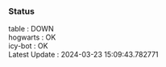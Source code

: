 ### Status


table : DOWN  
hogwarts : OK  
icy-bot : OK  
Latest Update : 2024-03-23 15:09:43.782771
